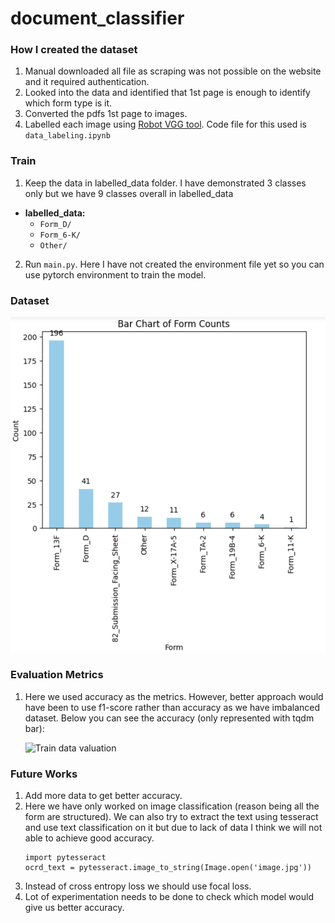 # document_classifier

### How I created the dataset

1. Manual downloaded all file as scraping was not possible on the website and it required authentication.
2. Looked into the data and identified that 1st page is enough to identify which form type is it.
3. Converted the pdfs 1st page to images.
4. Labelled each image using [Robot VGG tool](https://www.robots.ox.ac.uk/~vgg/software/via/via.html). Code file for this used is ```data_labeling.ipynb```

### Train

1. Keep the data in labelled_data folder. I have demonstrated 3 classes only but we have 9 classes overall in labelled_data
  - **labelled_data:**
     - `Form_D/`
     - `Form_6-K/`
     - `Other/`
2. Run ```main.py```. Here I have not created the environment file yet so you can use pytorch environment to train the model. 

### Dataset 

![Dataset](dataset_classes.png)


### Evaluation Metrics

1. Here we used accuracy as the metrics. However, better approach would have been to use f1-score rather than accuracy as we have imbalanced dataset. Below you can see the accuracy (only represented with tqdm bar):

   ![Train data valuation](model_svaing.png)



### Future Works

1. Add more data to get better accuracy.
2. Here we have only worked on image classification (reason being all the form are structured). We can also try to extract the text using tesseract and use text classification on it but due to lack of data I think we will not able to achieve good accuracy. 
   ```
   import pytesseract
   ocrd_text = pytesseract.image_to_string(Image.open('image.jpg'))
   ```
3. Instead of cross entropy loss we should use focal loss.
4. Lot of experimentation needs to be done to check which model would give us better accuracy.
